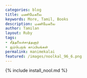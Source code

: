 ```yaml
---  
categories: blog  
title: மணிமேகலை
keywords: More, Tamil, Books  
description: மணிமேகலை
author: Tamilan  
layout: Ruby  
tags:     
- சீத்தலைச்சாத்தனார்
- ஐம்பெருங் காப்பியங்கள்
permalink: manimekalai  
featured: /images/noolkal_96_6.png  
---  
```

{% include install_nool.md %} 

